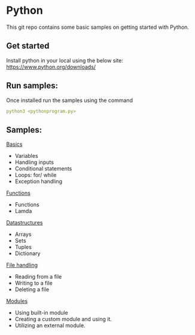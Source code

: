 # Python

This git repo contains some basic samples on getting started with Python.

## Get started
Install python in your local using the below site:
https://www.python.org/downloads/

## Run samples:
Once installed run the samples using the command
```yaml
python3 <pythonprogram.py>
```

## Samples:
[Basics](samples/00-basics)
- Variables
- Handling inputs
- Conditional statements
- Loops: for/ while
- Exception handling

[Functions](samples/01-functions)
- Functions
- Lamda

[Datastructures](samples/02-datastructures)
- Arrays
- Sets
- Tuples
- Dictionary

[File handling](samples/03-file-handling)
- Reading from a file
- Writing to a file
- Deleting a file

[Modules](samples/04-modules)
- Using built-in module
- Creating a custom module and using it. 
- Utilizing an external module. 
